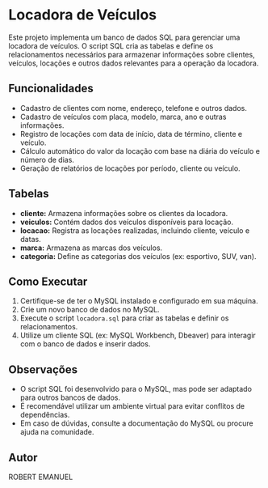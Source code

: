 # Locadora de Veículos

Este projeto implementa um banco de dados SQL para gerenciar uma locadora de veículos. O script SQL cria as tabelas e define os relacionamentos necessários para armazenar informações sobre clientes, veículos, locações e outros dados relevantes para a operação da locadora.

## Funcionalidades

* Cadastro de clientes com nome, endereço, telefone e outros dados.
* Cadastro de veículos com placa, modelo, marca, ano e outras informações.
* Registro de locações com data de início, data de término, cliente e veículo.
* Cálculo automático do valor da locação com base na diária do veículo e número de dias.
* Geração de relatórios de locações por período, cliente ou veículo.

## Tabelas

* **cliente:** Armazena informações sobre os clientes da locadora.
* **veiculos:** Contém dados dos veículos disponíveis para locação.
* **locacao:** Registra as locações realizadas, incluindo cliente, veículo e datas.
* **marca:** Armazena as marcas dos veículos.
* **categoria:** Define as categorias dos veículos (ex: esportivo, SUV, van).

## Como Executar

1. Certifique-se de ter o MySQL instalado e configurado em sua máquina.
2. Crie um novo banco de dados no MySQL.
3. Execute o script `locadora.sql` para criar as tabelas e definir os relacionamentos.
4. Utilize um cliente SQL (ex: MySQL Workbench, Dbeaver) para interagir com o banco de dados e inserir dados.

## Observações

* O script SQL foi desenvolvido para o MySQL, mas pode ser adaptado para outros bancos de dados.
* É recomendável utilizar um ambiente virtual para evitar conflitos de dependências.
* Em caso de dúvidas, consulte a documentação do MySQL ou procure ajuda na comunidade.

## Autor

ROBERT EMANUEL

